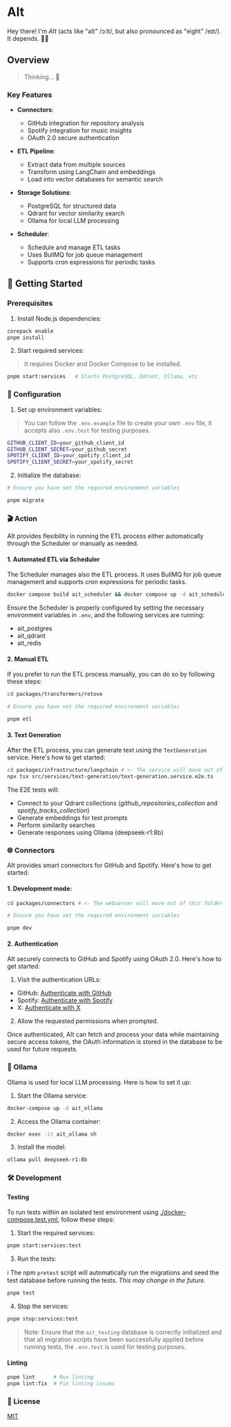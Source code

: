 # AIt

Hey there! I'm _AIt_ (acts like "alt" /ɔːlt/, but also pronounced as "eight" /eɪt/). It depends. 🤷‍♂️

## Overview

> Thinking... 🤔

### Key Features

- **Connectors**:
  - GitHub integration for repository analysis
  - Spotify integration for music insights
  - OAuth 2.0 secure authentication

- **ETL Pipeline**:
  - Extract data from multiple sources
  - Transform using LangChain and embeddings
  - Load into vector databases for semantic search

- **Storage Solutions**:
  - PostgreSQL for structured data
  - Qdrant for vector similarity search
  - Ollama for local LLM processing

- **Scheduler**:
  - Schedule and manage ETL tasks
  - Uses BullMQ for job queue management
  - Supports cron expressions for periodic tasks
  
## 🚀 Getting Started

### Prerequisites

1. Install Node.js dependencies:

```bash
corepack enable
pnpm install
```

2. Start required services:
> It requires Docker and Docker Compose to be installed.

```bash
pnpm start:services   # Starts PostgreSQL, Qdrant, Ollama, etc
````

### 🔧 Configuration

1. Set up environment variables:

> You can follow the `.env.example` file to create your own `.env` file, it accepts also `.env.test` for testing purposes.

```bash
GITHUB_CLIENT_ID=your_github_client_id
GITHUB_CLIENT_SECRET=your_github_secret
SPOTIFY_CLIENT_ID=your_spotify_client_id
SPOTIFY_CLIENT_SECRET=your_spotify_secret
```

2. Initialize the database:

```bash
# Ensure you have set the required environment variables

pnpm migrate
```

### 🎬 Action

AIt provides flexibility in running the ETL process either automatically through the Scheduler or manually as needed.

#### 1. Automated ETL via Scheduler

The Scheduler manages also the ETL process. It uses BullMQ for job queue management and supports cron expressions for periodic tasks.

```bash
docker compose build ait_scheduler && docker compose up -d ait_scheduler
```

Ensure the Scheduler is properly configured by setting the necessary environment variables in `.env`, and the following services are running:
- ait_postgres
- ait_qdrant
- ait_redis

#### 2. Manual ETL

If you prefer to run the ETL process manually, you can do so by following these steps:

```bash
cd packages/transformers/retove

# Ensure you have set the required environment variables

pnpm etl
```

#### 3. Text Generation

After the ETL process, you can generate text using the `TextGeneration` service. Here's how to get started:

```bash
cd packages/infrastructure/langchain # <- The service will move out of this folder soon
npx tsx src/services/text-generation/text-generation.service.e2e.ts
```

The E2E tests will:

- Connect to your Qdrant collections (_github_repositories_collection_ and _spotify_tracks_collection_)
- Generate embeddings for test prompts
- Perform similarity searches
- Generate responses using Ollama (deepseek-r1:8b)

### 🌐 Connectors

AIt provides smart connectors for GitHub and Spotify. Here's how to get started:

#### 1. Development mode:

```bash
cd packages/connectors # <- The webserver will move out of this folder soon

# Ensure you have set the required environment variables

pnpm dev
```

#### 2. Authentication

AIt securely connects to GitHub and Spotify using OAuth 2.0. Here's how to get started:

1. Visit the authentication URLs:
  - GitHub: [Authenticate with GitHub](https://github.com/login/oauth/authorize?client_id=Iv23liZi6U4SNA5ppud2&redirect_uri=http://localhost:3000/api/github/auth/callback&scope=repo)
  - Spotify: [Authenticate with Spotify](https://accounts.spotify.com/authorize?client_id=d9f5dd3420704900bfb74b933ec8cbde&response_type=code&redirect_uri=http://localhost:3000/api/spotify/auth/callback&scope=playlist-read-private,playlist-read-collaborative,user-read-playback-state,user-read-currently-playing,user-read-recently-played,user-read-playback-position,user-top-read)
  - X: [Authenticate with X](http://localhost:3000/api/x/auth)


2. Allow the requested permissions when prompted.

Once authenticated, AIt can fetch and process your data while maintaining secure access tokens, the OAuth information is stored in the database to be used for future requests.

### 🧠 Ollama

Ollama is used for local LLM processing. Here is how to set it up:

1. Start the Ollama service:

```bash
docker-compose up -d ait_ollama
```

2. Access the Ollama container:

```bash
docker exec -it ait_ollama sh
```

3. Install the model:

```bash
ollama pull deepseek-r1:8b
```

### 🛠️ Development

#### Testing

To run tests within an isolated test environment using [./docker-compose.test.yml](./docker-compose.test.yml), follow these steps:

1. Start the required services:

```bash
pnpm start:services:test
```

3. Run the tests:

ℹ️ The npm `pretest` script will automatically run the migrations and seed the test database before running the tests. _This may change in the future._

```bash
pnpm test
```

4. Stop the services:

```bash
pnpm stop:services:test
```

> Note: Ensure that the `ait_testing` database is correctly initialized and that all migration scripts have been successfully applied before running tests, the `.env.test` is used for testing purposes.

#### Linting

```bash
pnpm lint      # Run linting
pnpm lint:fix  # Fix linting issues
```

### 📝 License

[MIT](LICENSE)
